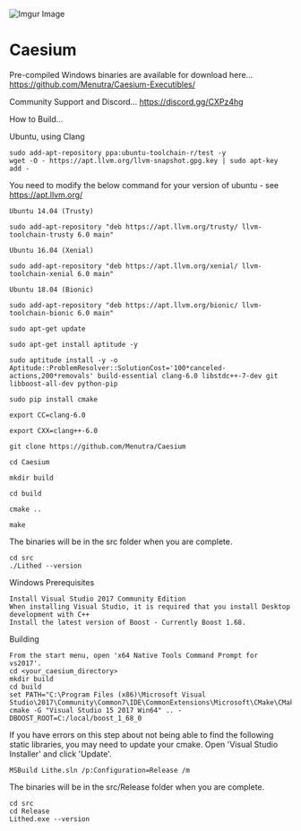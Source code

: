 ![Imgur Image](https://i.imgur.com/sFNDjCV.png)
# Caesium

Pre-compiled Windows binaries are available for download here...
https://github.com/Menutra/Caesium-Executibles/

Community Support and Discord...
https://discord.gg/CXPz4hg

How to Build...

Ubuntu, using Clang

    sudo add-apt-repository ppa:ubuntu-toolchain-r/test -y
    wget -O - https://apt.llvm.org/llvm-snapshot.gpg.key | sudo apt-key add -

You need to modify the below command for your version of ubuntu - see https://apt.llvm.org/

    Ubuntu 14.04 (Trusty)

    sudo add-apt-repository "deb https://apt.llvm.org/trusty/ llvm-toolchain-trusty 6.0 main"

    Ubuntu 16.04 (Xenial)

    sudo add-apt-repository "deb https://apt.llvm.org/xenial/ llvm-toolchain-xenial 6.0 main"

    Ubuntu 18.04 (Bionic)

    sudo add-apt-repository "deb https://apt.llvm.org/bionic/ llvm-toolchain-bionic 6.0 main"

    sudo apt-get update

    sudo apt-get install aptitude -y

    sudo aptitude install -y -o Aptitude::ProblemResolver::SolutionCost='100*canceled-actions,200*removals' build-essential clang-6.0 libstdc++-7-dev git libboost-all-dev python-pip

    sudo pip install cmake

    export CC=clang-6.0

    export CXX=clang++-6.0

    git clone https://github.com/Menutra/Caesium

    cd Caesium

    mkdir build

    cd build

    cmake ..

    make

The binaries will be in the src folder when you are complete.

    cd src
    ./Lithed --version

Windows
Prerequisites

    Install Visual Studio 2017 Community Edition
    When installing Visual Studio, it is required that you install Desktop development with C++
    Install the latest version of Boost - Currently Boost 1.68.

Building

    From the start menu, open 'x64 Native Tools Command Prompt for vs2017'.
    cd <your_caesium_directory>
    mkdir build
    cd build
    set PATH="C:\Program Files (x86)\Microsoft Visual Studio\2017\Community\Common7\IDE\CommonExtensions\Microsoft\CMake\CMake\bin";%PATH%
    cmake -G "Visual Studio 15 2017 Win64" .. -DBOOST_ROOT=C:/local/boost_1_68_0

If you have errors on this step about not being able to find the following static libraries, you may need to update your cmake. Open 'Visual Studio Installer' and click 'Update'.

    MSBuild Lithe.sln /p:Configuration=Release /m

The binaries will be in the src/Release folder when you are complete.

    cd src
    cd Release
    Lithed.exe --version
